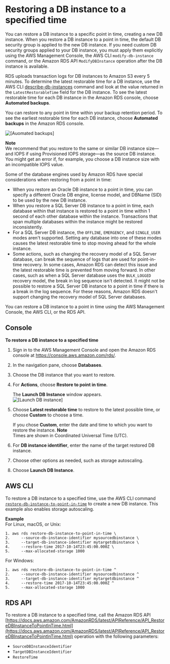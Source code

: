 # Restoring a DB instance to a specified time<a name="USER_PIT"></a>

You can restore a DB instance to a specific point in time, creating a new DB instance\. When you restore a DB instance to a point in time, the default DB security group is applied to the new DB instance\. If you need custom DB security groups applied to your DB instance, you must apply them explicitly using the AWS Management Console, the AWS CLI `modify-db-instance` command, or the Amazon RDS API `ModifyDBInstance` operation after the DB instance is available\.

RDS uploads transaction logs for DB instances to Amazon S3 every 5 minutes\. To determine the latest restorable time for a DB instance, use the AWS CLI [ describe\-db\-instances](https://docs.aws.amazon.com/cli/latest/reference/rds/describe-db-instances.html) command and look at the value returned in the `LatestRestorableTime` field for the DB instance\. To see the latest restorable time for each DB instance in the Amazon RDS console, choose **Automated backups**\.

You can restore to any point in time within your backup retention period\. To see the earliest restorable time for each DB instance, choose **Automated backups** in the Amazon RDS console\.

![\[Auomated backups\]](http://docs.aws.amazon.com/AmazonRDS/latest/UserGuide/images/automated-backups.png)

**Note**  
We recommend that you restore to the same or similar DB instance size—and IOPS if using Provisioned IOPS storage—as the source DB instance\. You might get an error if, for example, you choose a DB instance size with an incompatible IOPS value\.

Some of the database engines used by Amazon RDS have special considerations when restoring from a point in time:
+ When you restore an Oracle DB instance to a point in time, you can specify a different Oracle DB engine, license model, and DBName \(SID\) to be used by the new DB instance\.
+ When you restore a SQL Server DB instance to a point in time, each database within that instance is restored to a point in time within 1 second of each other database within the instance\. Transactions that span multiple databases within the instance might be restored inconsistently\.
+ For a SQL Server DB instance, the `OFFLINE`, `EMERGENCY`, and `SINGLE_USER` modes aren't supported\. Setting any database into one of these modes causes the latest restorable time to stop moving ahead for the whole instance\.
+ Some actions, such as changing the recovery model of a SQL Server database, can break the sequence of logs that are used for point\-in\-time recovery\. In some cases, Amazon RDS can detect this issue and the latest restorable time is prevented from moving forward\. In other cases, such as when a SQL Server database uses the `BULK_LOGGED` recovery model, the break in log sequence isn't detected\. It might not be possible to restore a SQL Server DB instance to a point in time if there is a break in the log sequence\. For these reasons, Amazon RDS doesn't support changing the recovery model of SQL Server databases\.

You can restore a DB instance to a point in time using the AWS Management Console, the AWS CLI, or the RDS API\.

## Console<a name="USER_PIT.CON"></a>

**To restore a DB instance to a specified time**

1. Sign in to the AWS Management Console and open the Amazon RDS console at [https://console\.aws\.amazon\.com/rds/](https://console.aws.amazon.com/rds/)\.

1. In the navigation pane, choose **Databases**\.

1. Choose the DB instance that you want to restore\.

1. For **Actions**, choose **Restore to point in time**\.

   The **Launch DB Instance** window appears\.  
![\[Launch DB instance\]](http://docs.aws.amazon.com/AmazonRDS/latest/UserGuide/images/pitr-launch-db-instance.png)

1. Choose **Latest restorable time** to restore to the latest possible time, or choose **Custom** to choose a time\.

   If you chose **Custom**, enter the date and time to which you want to restore the instance\.
**Note**  
Times are shown in Coordinated Universal Time \(UTC\)\.

1. For **DB instance identifier**, enter the name of the target restored DB instance\.

1. Choose other options as needed, such as storage autoscaling\.

1. Choose **Launch DB Instance**\.

## AWS CLI<a name="USER_PIT.CLI"></a>

To restore a DB instance to a specified time, use the AWS CLI command [ `restore-db-instance-to-point-in-time`](https://docs.aws.amazon.com/cli/latest/reference/rds/restore-db-instance-to-point-in-time.html) to create a new DB instance\. This example also enables storage autoscaling\.

**Example**  
For Linux, macOS, or Unix:  

```
1. aws rds restore-db-instance-to-point-in-time \
2.     --source-db-instance-identifier mysourcedbinstance \
3.     --target-db-instance-identifier mytargetdbinstance \
4.     --restore-time 2017-10-14T23:45:00.000Z \
5.     --max-allocated-storage 1000
```
For Windows:  

```
1. aws rds restore-db-instance-to-point-in-time ^
2.     --source-db-instance-identifier mysourcedbinstance ^
3.     --target-db-instance-identifier mytargetdbinstance ^
4.     --restore-time 2017-10-14T23:45:00.000Z ^
5.     --max-allocated-storage 1000
```

## RDS API<a name="USER_PIT.API"></a>

To restore a DB instance to a specified time, call the Amazon RDS API [https://docs.aws.amazon.com/AmazonRDS/latest/APIReference/API_RestoreDBInstanceToPointInTime.html](https://docs.aws.amazon.com/AmazonRDS/latest/APIReference/API_RestoreDBInstanceToPointInTime.html) operation with the following parameters:
+ `SourceDBInstanceIdentifier`
+ `TargetDBInstanceIdentifier`
+ `RestoreTime`